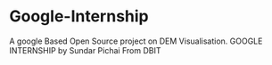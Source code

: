 # Google-Internship
A google Based Open Source project on DEM Visualisation.
GOOGLE INTERNSHIP by Sundar Pichai
From DBIT
